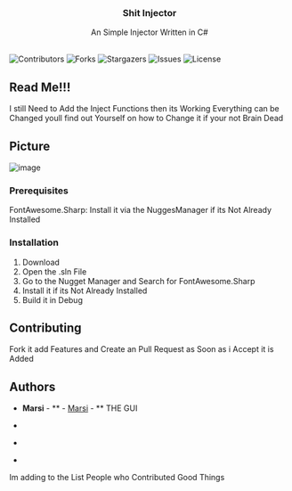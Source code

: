 <br/>
<p align="center">
  <h3 align="center">Shit Injector</h3>

  <p align="center">
    An Simple Injector Written in C#
    <br/>
    <br/>
  </p>
</p>

![Contributors](https://img.shields.io/github/contributors/Marsi591/shitinjector?color=dark-green) ![Forks](https://img.shields.io/github/forks/Marsi591/shitinjector?style=social) ![Stargazers](https://img.shields.io/github/stars/Marsi591/shitinjector?style=social) ![Issues](https://img.shields.io/github/issues/Marsi591/shitinjector) ![License](https://img.shields.io/github/license/Marsi591/shitinjector) 



## Read Me!!!

I still Need to Add the Inject Functions then its Working Everything can be Changed youll find out Yourself on how to Change it if your not Brain Dead

## Picture
![image](https://github.com/Marsi591/shitinjector/assets/118113258/1b8d5402-79b9-41ea-b47f-574c916b4a16)



### Prerequisites

FontAwesome.Sharp: Install it via the NuggesManager if its Not Already Installed

### Installation

1. Download 
2. Open the .sln File
3. Go to the Nugget Manager and Search for FontAwesome.Sharp
4. Install it if its Not Already Installed
5. Build it in Debug


## Contributing

Fork it add Features and Create an Pull Request as Soon as i Accept it is Added



## Authors

* **Marsi** - ** - [Marsi]() - **       THE GUI


* []()
* []()
* []()

Im adding to the List People who Contributed Good Things
